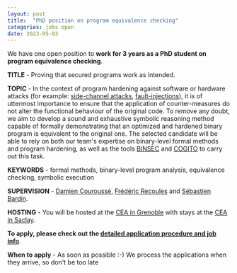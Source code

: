 ```yaml
---
layout: post
title:  "PhD position on program equivalence checking"
categories: jobs open
date: 2023-05-03
---
```

We have one open position to <strong>work for 3 years as a PhD student on program equivalence checking</strong>.

<strong>TITLE</strong> - Proving that secured programs work as intended.

<strong>TOPIC</strong> - In the context of program hardening against software or hardware 
attacks (for example: [side-channel attacks][SPRINGER2007], [fault-injections][SPRINGER2019]), it is of uttermost importance to ensure that the application of counter-measures do not alter the functional behaviour of the original code. To remove any doubt, we aim to develop a sound and exhaustive symbolic reasoning method capable of formally demonstrating that an optimized and hardened binary program is equivalent to the original one. The selected candidate will be able to rely on both our team's expertise on binary-level formal methods and program hardening, as well as the tools [BINSEC][website] and [COGITO][SPRINGER2018] to carry out this task. 

<strong>KEYWORDS</strong> - formal methods, binary-level program analysis, equivalence checking, symbolic execution

<strong>SUPERVISION</strong> - [Damien Couroussé][courousse], [Frédéric Recoules][recoules] and [Sébastien Bardin][bardin].

<strong>HOSTING</strong> - You will be hosted at the [CEA in Grenoble][list-grenoble] with stays at the [CEA in Saclay][nano].

<strong>To apply, please check out the [detailed application procedure and job info][procedure]</strong>.

<strong>When to apply</strong> - As soon as possible :-) We process the applications when they arrive, so don't be too late

[procedure]: https://binsec.github.io/jobs#practical-details-about-the-hiring-procedure-and-the-positions
[list]: https://list.cea.fr/en/cybersecurity-toward-safety-and-privacy-by-design/
[SPRINGER2007]: https://iacr.org/books/2010_sp_MangardOswaldPopp_DPA.pdf
[SPRINGER2018]: https://hal.sorbonne-universite.fr/hal-01951305/file/CPSEd.pdf
[SPRINGER2019]: https://www.researchgate.net/publication/331888708_Automated_Methods_in_Cryptographic_Fault_Analysis

[shangai]: https://www.shanghairanking.com/institution/paris-saclay-university
[clarivate]: https://clarivate.com/derwent/top100innovators/company/cea-french-alternative-energies-and-atomic-energy-commission/
[bardin]: http://sebastien.bardin.free.fr/
[lemerre]: https://binsec.github.io/people/lemerre.html
[marcozzi]: http://www.marcozzi.net
[recoules]: https://binsec.github.io/people/recoules.html
[courousse]: https://damien.courousse.fr/
[team]: https://binsec.github.io/#people
[nano]: https://goo.gl/maps/Swn77dLqrKQki7zt9
[list-grenoble]: https://goo.gl/maps/KTF5FyUPn2kCyp256
[publications]: https://binsec.github.io/publications
[walloffame]: https://binsec.github.io/achievements
[website]: https://binsec.github.io
[scienceaccueil]: https://www.science-accueil.org/en/
[ciup]: https://www.ciup.fr/en/
